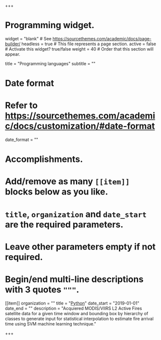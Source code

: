 +++
# Programming widget.
widget = "blank"  # See https://sourcethemes.com/academic/docs/page-builder/
headless = true  # This file represents a page section.
active = false  # Activate this widget? true/false
weight = 40  # Order that this section will appear.

title = "Programming languages"
subtitle = ""

# Date format
#   Refer to https://sourcethemes.com/academic/docs/customization/#date-format
date_format = ""

# Accomplishments.
#   Add/remove as many `[[item]]` blocks below as you like.
#   `title`, `organization` and `date_start` are the required parameters.
#   Leave other parameters empty if not required.
#   Begin/end multi-line descriptions with 3 quotes `"""`.

[[item]]
  organization = ""
  title = "[Python](https://github.com/openwfm/JPSSdata)"
  date_start = "2019-01-01"
  date_end = ""
  description = "Acquiered MODIS/VIIRS L2 Active Fires satellite data for a given time window and bounding box by hierarchy of classes to generate input for statistical interpolation to estimate fire arrival time using SVM machine learning technique."

+++
